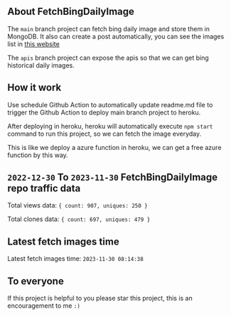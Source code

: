 ## About FetchBingDailyImage

The `main` branch project can fetch bing daily image and store them in MongoDB.
It also can create a post automatically, you can see the images list in [this website](https://oursalbum.netlify.app)

The `apis` branch project can expose the apis so that we can get bing historical daily images.

## How it work

Use schedule Github Action to automatically update readme.md file to trigger the Github Action to deploy main branch project to heroku.

After deploying in heroku, heroku will automatically execute `npm start` command to run this project, so we can fetch the image everyday.

This is like we deploy a azure function in heroku, we can get a free azure function by this way.

## `2022-12-30` To `2023-11-30` FetchBingDailyImage repo traffic data

Total views data: `{ count: 907, uniques: 250 }`

Total clones data: `{ count: 697, uniques: 479 }`

## Latest fetch images time

Latest fetch images time: `2023-11-30 08:14:38`

## To everyone

If this project is helpful to you please star this project, this is an encouragement to me `:)`



